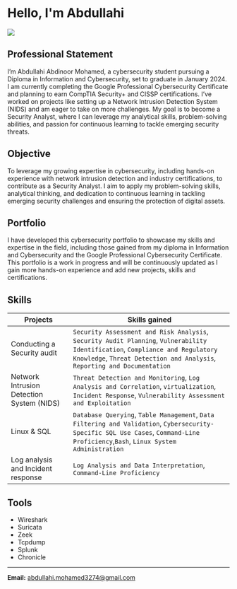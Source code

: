 # Hello, I'm Abdullahi
<a href="https://www.linkedin.com/in/abdullahi-mohamed-6bab022b6"><img src="https://img.shields.io/badge/-LinkedIn-0072b1?&style=for-the-badge&logo=linkedin&logoColor=white" /></a>


## Professional Statement 

I’m Abdullahi Abdinoor Mohamed, a cybersecurity student pursuing a Diploma in Information and Cybersecurity, set to graduate in January 2024. I am currently completing the Google Professional Cybersecurity Certificate and planning to earn CompTIA Security+ and CISSP certifications. I’ve worked on projects like setting up a Network Intrusion Detection System (NIDS) and am eager to take on more challenges. My goal is to become a Security Analyst, where I can leverage my analytical skills, problem-solving abilities, and passion for continuous learning to tackle emerging security threats.

## Objective


To leverage my growing expertise in cybersecurity, including hands-on experience with network intrusion detection and industry certifications, to contribute as a Security Analyst. I aim to apply my problem-solving skills, analytical thinking, and dedication to continuous learning in tackling emerging security challenges and ensuring the protection of digital assets.

## Portfolio 
I have developed this cybersecurity portfolio to showcase my skills and expertise in the field, including those gained from my diploma in Information and Cybersecurity and the Google Professional Cybersecurity Certificate. This portfolio is a work in progress and will be continuously updated as I gain more hands-on experience and add new projects, skills and certifications.

## Skills


| Projects                                       | Skills gained         |
|-----------------------------------------------|----------------------------|
| Conducting a  Security audit         | `Security Assessment and Risk Analysis`, `Security Audit Planning`, `Vulnerability Identification`, `Compliance and Regulatory Knowledge`, `Threat Detection and Analysis`, `Reporting and Documentation`| 
| Network Intrusion Detection System (NIDS)|   `Threat Detection and Monitoring`, `Log Analysis and Correlation`, `virtualization`, `Incident Response`, `Vulnerability Assessment and Exploitation` | 
| Linux & SQL | `Database Querying`, `Table Management`, `Data Filtering and Validation`, `Cybersecurity-Specific SQL Use Cases`, `Command-Line Proficiency`,`Bash`, `Linux System Administration`| 
| Log analysis and Incident response | `Log Analysis and Data Interpretation`, `Command-Line Proficiency`|


## Tools
- Wireshark
- Suricata
- Zeek
- Tcpdump
- Splunk
- Chronicle

---
 **Email:** [abdullahi.mohamed3274@gmail.com](mailto:abdullahi.mohamed3274@gmail.com)  
